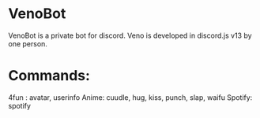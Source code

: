 # VenoBot
VenoBot is a private bot for discord. Veno is developed in discord.js v13 by one person.  

# Commands:
4fun : avatar, userinfo
Anime: cuudle, hug, kiss, punch, slap, waifu
Spotify: spotify
